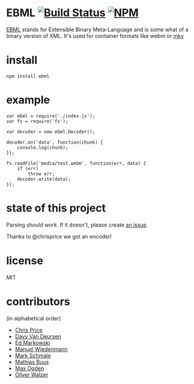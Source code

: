 # EBML [![Build Status](https://travis-ci.org/themasch/node-ebml.png?branch=master)](https://travis-ci.org/themasch/node-ebml) [![NPM](https://nodei.co/npm/ebml.png?compact=true)](https://www.npmjs.com/package/ebml)

[EBML](http://ebml.sourceforge.net/) stands for Extensible Binary Meta-Language
and is some what of a binary version of XML.
It's used for container formats like webm or [mkv](http://www.matroska.org/technical/specs/index.html)

# install

```
npm install ebml
```

# example

``` 
var ebml = require('./index.js');
var fs = require('fs');

var decoder = new ebml.Decoder();

decoder.on('data', function(chunk) {
    console.log(chunk);
});

fs.readFile('media/test.webm', function(err, data) {
    if (err)
        throw err;
    decoder.write(data);
});
```

# state of this project

Parsing should work. If it doesn't, please create [an issue](https://github.com/themasch/node-ebml/issues/new).

Thanks to @chrisprice we got an encoder!

# license

MIT

# contributors

(in alphabetical order)

* [Chris Price](https://github.com/chrisprice)
* [Davy Van Deursen](https://github.com/dvdeurse)
* [Ed Markowski](https://github.com/siphontv)
* [Manuel Wiedenmann](https://github.com/fsmanuel)
* [Mark Schmale](https://github.com/themasch)
* [Mathias Buus](https://github.com/mafintosh)
* [Max Ogden](https://github.com/maxogden)
* [Oliver Walzer](https://github.com/owcd)
